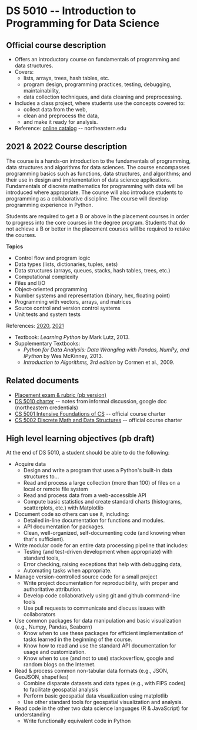 
# DS 5010 -- Introduction to Programming for Data Science

## Official course description

* Offers an introductory course on fundamentals of programming and data structures. 
* Covers:
  * lists, arrays, trees, hash tables, etc.
  * program design, programming practices, testing, debugging, maintainability,
  * data collection techniques, and data cleaning and preprocessing.
* Includes a class project, where students use the concepts covered to:
  * collect data from the web,
  * clean and preprocess the data,
  * and make it ready for analysis.
* Reference: [online catalog](https://catalog.northeastern.edu/course-descriptions/ds/) -- northeastern.edu

## 2021 & 2022 Course description

The course is a hands-on introduction to the fundamentals of programming, 
data structures and algorithms for data sciences. 
The course encompasses programming basics such as functions, data structures, and algorithms; 
and their use in design and implementation of data science applications. 
Fundamentals of discrete mathematics for programming with data will be introduced where appropriate. 
The course will also introduce students to programming as a collaborative discipline. 
The course will develop programming experience in Python.

Students are required to get a B or above in the placement courses in order to progress into the core courses in the degree program. Students that do not achieve a B or better in the placement courses will be required to retake the courses.

**Topics**

* Control flow and program logic
* Data types (lists, dictionaries, tuples, sets)
* Data structures (arrays, queues, stacks, hash tables, trees, etc.)
* Computational complexity
* Files and I/O
* Object-oriented programming
* Number systems and representation (binary, hex, floating point)
* Programming with vectors, arrays, and matrices
* Source control and version control systems
* Unit tests and system tests

References: [2020](https://kuwisdelu.github.io/ds5010-spring22.html),
[2021](https://kuwisdelu.github.io/ds5010-spring21.html)

* Textbook: *Learning Python* by Mark Lutz, 2013.
* Supplementary Textbooks: 
  * *Python for Data Analysis: Data Wrangling with Pandas, NumPy, and IPython* by Wes McKinney, 2013.
  * *Introduction to Algorithms, 3rd edition* by Cormen et al., 2009.

## Related documents

* [Placement exam & rubric (pb version)](https://colab.research.google.com/drive/1rTloZiMTc064xs7OVjwGo0xlLCJOoiuf#scrollTo=MCcxxmBxDGJ1)
* [DS 5010 charter](https://docs.google.com/document/d/1pvy1y-CCPm3RA_GPWv-kJ9GthKRMWdP0M7BrN0Xz7lA/edit) -- notes from informal discussion, google doc (northeastern credentials)
* [CS 5001 Intensive Foundations of CS](https://www.khoury.northeastern.edu/cs5001-intensive-foundations-of-cs-course-charter/) -- official course charter
* [CS 5002 Discrete Math and Data Structures](https://www.khoury.northeastern.edu/cs5002-discrete-data-structures-course-charter/) -- official course charter

## High level learning objectives (pb draft)

At the end of DS 5010, a student should be able to do the following:

* Acquire data
  * Design and write a program that uses a Python's built-in data structures to...
  * Read and process a large collection (more than 100) of files on a local or remote file system
  * Read and process data from a web-accessible API 
  * Compute basic statistics and create standard charts (histograms, scatterplots, etc.) with Matplotlib
* Document code so others can use it, including:
  * Detailed in-line documentation for functions and modules.
  * API documentation for packages.
  * Clean, well-organized, self-documenting code (and knowing when that's sufficient).
* Write modular code for an entire data processing pipeline that includes:
  * Testing (and test-driven development when appropriate) with standard tools,
  * Error checking, raising exceptions that help with debugging data,
  * Automating tasks when appropriate.
* Manage version-controlled source code for a small project
  * Write project documentation for reproducibility, with proper and authoritative attribution.
  * Develop code collaboratively using git and github command-line tools
  * Use pull requests to communicate and discuss issues with collaborators
* Use common packages for data manipulation and basic visualization (e.g., Numpy, Pandas, Seaborn)
  * Know when to use these packages for efficient implementation of tasks learned in the beginning of the course.
  * Know how to read and use the standard API documentation for usage and customization.
  * Know when to use (and not to use) stackoverflow, google and random blogs on the Internet.
* Read & process common non-tabular data formats (e.g., JSON, GeoJSON, shapefiles)
  * Combine disparate datasets and data types (e.g., with FIPS codes) to facilitate geospatial analysis
  * Perform basic geospatial data visualization using matplotlib
  * Use other standard tools for geospatial visualization and analysis.
* Read code in the other two data science languages (R & JavaScript) for understanding
  * Write functionally equivalent code in Python
